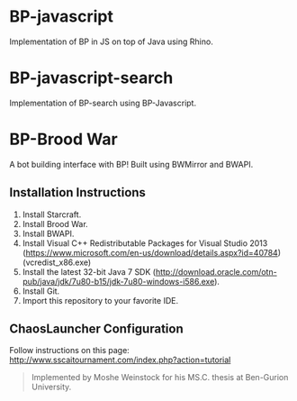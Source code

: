 # BP-javascript
Implementation of BP in JS on top of Java using Rhino.

# BP-javascript-search
Implementation of BP-search using BP-Javascript.

# BP-Brood War
A bot building interface with BP! Built using BWMirror and BWAPI.

## Installation Instructions

1. Install Starcraft.
2. Install Brood War.
3. Install BWAPI.
4. Install Visual C++ Redistributable Packages for Visual Studio 2013 (https://www.microsoft.com/en-us/download/details.aspx?id=40784) (vcredist_x86.exe)
5. Install the latest 32-bit Java 7 SDK (http://download.oracle.com/otn-pub/java/jdk/7u80-b15/jdk-7u80-windows-i586.exe).
6. Install Git.
7. Import this repository to your favorite IDE.

## ChaosLauncher Configuration
Follow instructions on this page:
http://www.sscaitournament.com/index.php?action=tutorial

> Implemented by Moshe Weinstock for his MS.C. thesis at Ben-Gurion University.
